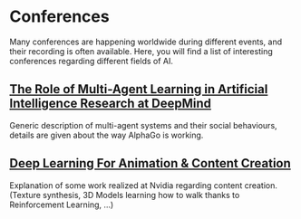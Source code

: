# Conferences

Many conferences are happening worldwide during different events, and their recording is often available. 
Here, you will find a list of interesting conferences regarding different fields of AI. 

## [The Role of Multi-Agent Learning in Artificial Intelligence Research at DeepMind](https://www.youtube.com/watch?v=CvL-KV3IBcM)

Generic description of multi-agent systems and their social behaviours, details are given about the way AlphaGo is working.

## [Deep Learning For Animation & Content Creation](https://www.youtube.com/watch?v=nFk_-alrrxQ)

Explanation of some work realized at Nvidia regarding content creation. (Texture synthesis, 3D Models learning how to walk thanks to Reinforcement Learning, …)
